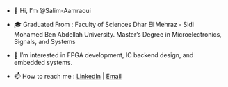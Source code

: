 - 👋 Hi, I’m @Salim-Aamraoui
- 🎓   Graduated From :  Faculty of Sciences Dhar El Mehraz - Sidi Mohamed Ben Abdellah University.
                          Master’s Degree in Microelectronics, Signals, and Systems
  
- 👀 I’m interested in FPGA development, IC backend design, and embedded systems. 
- 📫 How to reach me : [LinkedIn](https://linkedin.com/in/salim-aamraoui) | [Email](mailto:aamraouisalim1@gmail.com)



